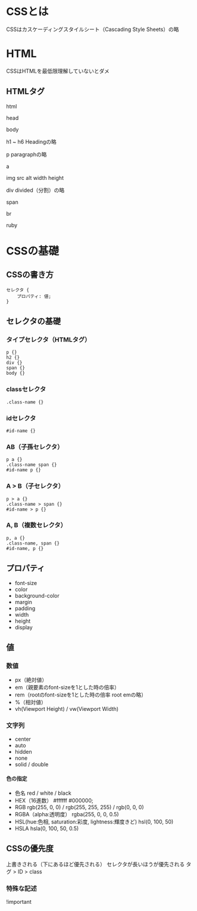 # CSSとは
CSSはカスケーディングスタイルシート（Cascading Style Sheets）の略

# HTML
CSSはHTMLを最低限理解していないとダメ

## HTMLタグ
html

head

body

h1 ~ h6 Headingの略

p paragraphの略

a

img src alt width height

div divided（分割）の略

span

br

ruby


# CSSの基礎

## CSSの書き方
```lang:css
セレクタ {
    プロパティ: 値;
}
```

## セレクタの基礎

### タイプセレクタ（HTMLタグ）
```lang:css
p {}
h2 {}
div {}
span {}
body {}
```

### classセレクタ
```lang:css
.class-name {}
```

### idセレクタ
```lang:css
#id-name {}
```

### AB（子孫セレクタ）
```lang:css
p a {}
.class-name span {}
#id-name p {}
```

### A > B（子セレクタ）
```lang:css
p > a {}
.class-name > span {}
#id-name > p {}
```

### A, B（複数セレクタ）
```lang:css
p, a {}
.class-name, span {}
#id-name, p {}
```

## プロパティ

* font-size
* color
* background-color
* margin
* padding
* width
* height
* display

## 値

### 数値
* px（絶対値）
* em（親要素のfont-sizeを1とした時の倍率）
* rem（rootのfont-sizeを1とした時の倍率 root emの略）
* %（相対値）
* vh(Viewport Height) / vw(Viewport Width)

### 文字列
* center
* auto
* hidden
* none
* solid / double

#### 色の指定
* 色名 red / white / black
* HEX（16進数） #ffffff #000000;
* RGB rgb(255, 0, 0) / rgb(255, 255, 255) / rgb(0, 0, 0)
* RGBA（alpha:透明度） rgba(255, 0, 0, 0.5)
* HSL(hue:色相, saturation:彩度, lightness:輝度きど) hsl(0, 100, 50)
* HSLA hsla(0, 100, 50, 0.5)

## CSSの優先度

上書きされる（下にあるほど優先される）
セレクタが長いほうが優先される
タグ > ID > class

### 特殊な記述
!important
